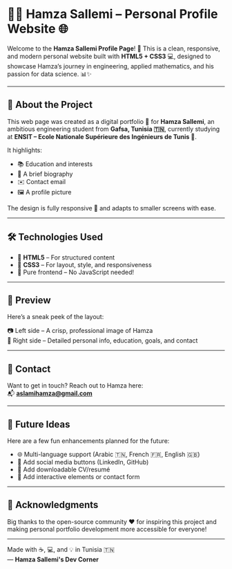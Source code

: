 # 🧑‍💻 Hamza Sallemi – Personal Profile Website 🌐

Welcome to the **Hamza Sallemi Profile Page**! 🎉 This is a clean, responsive, and modern personal website built with **HTML5 + CSS3** 💻, designed to showcase Hamza’s journey in engineering, applied mathematics, and his passion for data science. 📊✨

---

## 🚀 About the Project

This web page was created as a digital portfolio 💼 for **Hamza Sallemi**, an ambitious engineering student from **Gafsa, Tunisia 🇹🇳**, currently studying at **ENSIT – Ecole Nationale Supérieure des Ingénieurs de Tunis 🏫**.

It highlights:

- 📚 Education and interests
- 🧠 A brief biography
- ✉️ Contact email
- 🖼️ A profile picture

The design is fully responsive 📱 and adapts to smaller screens with ease.

---

## 🛠️ Technologies Used

- 🧱 **HTML5** – For structured content
- 🎨 **CSS3** – For layout, style, and responsiveness
- 🧪 Pure frontend – No JavaScript needed!

---

## 👀 Preview

Here’s a sneak peek of the layout:

📷 Left side – A crisp, professional image of Hamza  
📄 Right side – Detailed personal info, education, goals, and contact

---

## 📧 Contact

Want to get in touch? Reach out to Hamza here:  
📬 **[aslamihamza@gmail.com](mailto:aslamihamza@gmail.com)**

---

## 🌈 Future Ideas

Here are a few fun enhancements planned for the future:

- 🌐 Multi-language support (Arabic 🇹🇳, French 🇫🇷, English 🇬🇧)
- 🔗 Add social media buttons (LinkedIn, GitHub)
- 📄 Add downloadable CV/resumé
- 💬 Add interactive elements or contact form

---

## 🙌 Acknowledgments

Big thanks to the open-source community ❤️ for inspiring this project and making personal portfolio development more accessible for everyone!

---

Made with ☕, 💻, and 💡 in Tunisia 🇹🇳  
— **Hamza Sallemi's Dev Corner**
